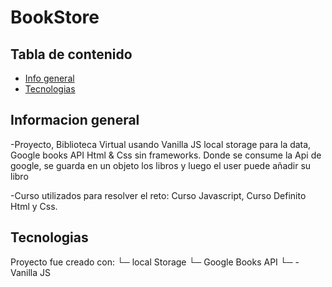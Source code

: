 # BookStore

## Tabla de contenido 
* [Info general](#general-info)
* [Tecnologias](#Tecnologias)

## Informacion general 
-Proyecto, Biblioteca Virtual usando Vanilla JS local storage para la data, Google books API Html & Css sin frameworks.
Donde se consume la Api de google, se guarda en un objeto los libros y luego el user puede añadir su libro 


-Curso utilizados para resolver el reto: Curso Javascript, Curso Definito Html y Css.

## Tecnologias 
Proyecto fue creado con: 
└─ local Storage
└─ Google Books API 
└─ -Vanilla JS 

